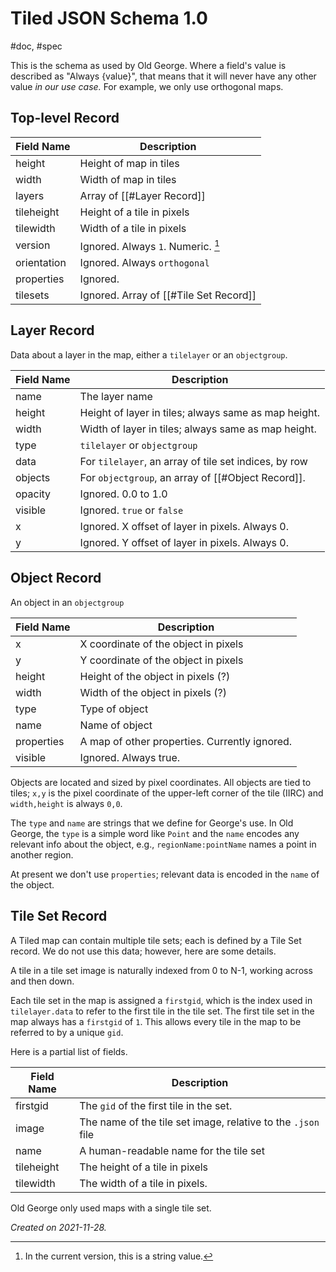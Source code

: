 # Tiled JSON Schema 1.0
#doc, #spec

This is the schema as used by Old George.  Where a field's value is described as "Always {value}", that means that it will never have any other value _in our use case._  For example, we only use orthogonal maps.

## Top-level Record

Field Name  | Description
----------- | ------------
height      | Height of map in tiles
width       | Width of map in tiles
layers      | Array of [[#Layer Record]]
tileheight  | Height of a tile in pixels
tilewidth   | Width of a tile in pixels
version     | Ignored. Always `1`. Numeric. [^1]
orientation | Ignored.  Always `orthogonal`
properties  | Ignored.
tilesets    | Ignored. Array of [[#Tile Set Record]]

[^1]: In the current version, this is a string value.

## Layer Record

Data about a layer in the map, either a `tilelayer` or an `objectgroup`.

Field Name  | Description
----------- | ------------
name        | The layer name
height      | Height of layer in tiles; always same as map height.
width       | Width of layer in tiles; always same as map height.
type        | `tilelayer` or `objectgroup`
data        | For `tilelayer`, an array of tile set indices, by row
objects     | For `objectgroup`, an array of [[#Object Record]].
opacity     | Ignored. 0.0 to 1.0
visible     | Ignored. `true` or `false`
x           | Ignored. X offset of layer in pixels.  Always 0.
y           | Ignored. Y offset of layer in pixels.  Always 0.

## Object Record

An object in an `objectgroup`

Field Name  | Description
----------- | ------------
x           | X coordinate of the object in pixels
y           | Y coordinate of the object in pixels
height      | Height of the object in pixels (?)
width       | Width of the object in pixels (?)
type        | Type of object
name        | Name of object
properties  | A map of other properties.  Currently ignored.
visible     | Ignored. Always true.

Objects are located and sized by pixel coordinates.  All objects are tied to tiles; `x,y` is the pixel coordinate of the upper-left corner of the tile (IIRC) and `width,height` is always `0,0`.

The `type` and `name` are strings that we define for George's use.  In Old George, the `type` is a simple word like `Point` and the `name` encodes any relevant info about the object, e.g., `regionName:pointName` names a point in another region.

At present we don't use `properties`; relevant data is encoded in the `name` of the object.

## Tile Set Record

A Tiled map can contain multiple tile sets; each is defined by a Tile Set record.  We do not use this data; however, here are some details.

A tile in a tile set image is naturally indexed from 0 to N-1, working across and then down.

Each tile set in the map is assigned a `firstgid`, which is the index used in `tilelayer.data` to refer to the first tile in the tile set.  The first tile set in the map always has a `firstgid` of `1`.  This allows every tile in the map to be referred to by a unique `gid`.  

Here is a partial list of fields.

Field Name  | Description
----------- | ------------
firstgid    | The `gid` of the first tile in the set.
image       | The name of the tile set image, relative to the `.json` file
name        | A human-readable name for the tile set
tileheight  | The height of a tile in pixels
tilewidth   | The width of a tile in pixels.

Old George only used maps with a single tile set.

_Created on 2021-11-28._